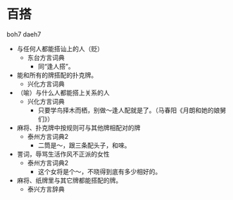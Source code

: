 # 百搭
boh7 daeh7
+ 与任何人都能搭讪上的人（贬）
  * 东台方言词典
    + 同“逢人搭”。
+ 能和所有的牌搭配的扑克牌。
  * 兴化方言词典
+ （喻）与什么人都能搭上关系的人
  * 兴化方言词典
    - 只要学鸟择木而栖，别做～逢人配就是了。（马春阳《月朗和她的娘舅们》）
+ 麻将、扑克牌中按规则可与其他牌相配对的牌
  * 泰州方言词典2
    - 二筒是～，跟三条配头子，和唻。
+ 詈词，辱骂生活作风不正派的女性
  * 泰州方言词典2
    - 这个女将是个～，不晓得到底有多少相好的。
+ 麻将、纸牌里与其它牌都能搭配的牌。
  * 泰兴方言辞典
